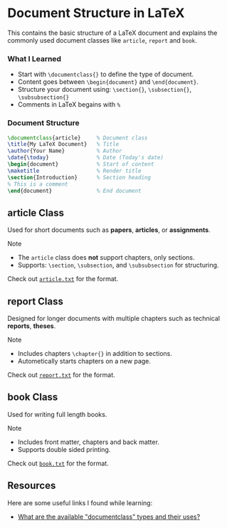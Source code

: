 # Document Structure in LaTeX
 This contains the basic structure of a LaTeX document and explains the commonly used document classes like `article`, `report` and `book`.
### What I Learned
- Start with `\documentclass{}` to define the type of document.
- Content goes between `\begin{document}` and `\end{document}`.
- Structure your document using: `\section{}`, `\subsection{}`, `\subsubsection{}`
- Comments in LaTeX begains with `%`

### Document Structure

```latex
\documentclass{article}     % Document class
\title{My LaTeX Document}   % Title
\author{Your Name}          % Author
\date{\today}               % Date (Today's date)
\begin{document}            % Start of content
\maketitle                  % Render title
\section{Introduction}      % Section heading
% This is a comment
\end{document}              % End document
```

## article Class

Used for short documents such as **papers**, **articles**, or **assignments**.

> [!NOTE] 
> - The `article` class does **not** support chapters, only sections.  
> - Supports: `\section`, `\subsection`, and `\subsubsection` for structuring.

Check out  [`article.txt`](02_document-structure\article.tex) for the format.

## report Class
 Designed for longer documents with multiple chapters such as technical **reports**, **theses**.

> [!NOTE] 
> - Includes chapters `\chapter{}` in addition to sections. 
> - Autometically starts chapters on a new page.

Check out  [`report.txt`](02_document-structure\report.tex) for the format.

## book Class

Used for writing full length books.

> [!NOTE] 
> - Includes front matter, chapters and back matter.
> - Supports double sided printing.

Check out  [`book.txt`](02_document-structure\book.tex) for the format.

## Resources

Here are some useful links I found while learning:

- [What are the available "documentclass" types and their uses?](https://tex.stackexchange.com/questions/782/what-are-the-available-documentclass-types-and-their-uses) 